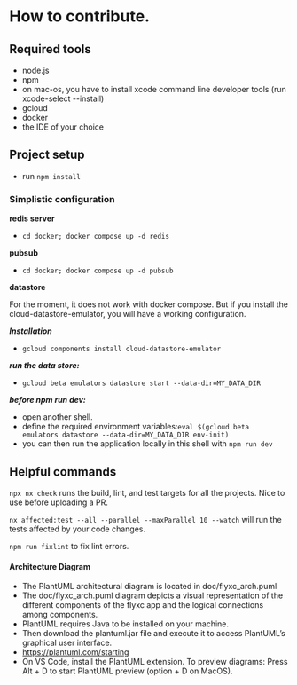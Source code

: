 # How to contribute.

## Required tools

- node.js
- npm
- on mac-os, you have to install xcode command line developer tools (run xcode-select --install)
- gcloud
- docker
- the IDE of your choice

## Project setup

- run `npm install`

### Simplistic configuration

**redis server**

- `cd docker; docker compose up -d redis`

**pubsub**

- `cd docker; docker compose up -d pubsub`

**datastore**

For the moment, it does not work with docker compose. But if you install the cloud-datastore-emulator, you will have a working configuration.

**_Installation_**

- `gcloud components install cloud-datastore-emulator`

**_run the data store:_**

- `gcloud beta emulators datastore start --data-dir=MY_DATA_DIR`

**_before npm run dev:_**

- open another shell.
- define the required environment variables:`eval $(gcloud beta emulators datastore --data-dir=MY_DATA_DIR env-init)`
- you can then run the application locally in this shell with `npm run dev`

## Helpful commands

`npx nx check` runs the build, lint, and test targets for all the projects. Nice to use before uploading a PR.

`nx affected:test --all --parallel --maxParallel 10 --watch` will run the tests affected by your code changes.

`npm run fixlint` to fix lint errors.

#### Architecture Diagram

- The PlantUML architectural diagram is located in doc/flyxc_arch.puml
- The doc/flyxc_arch.puml diagram depicts a visual representation of the different components of the flyxc app and the logical connections among components.
- PlantUML requires Java to be installed on your machine.
- Then download the plantuml.jar file and execute it to access PlantUML’s graphical user interface.
- https://plantuml.com/starting
- On VS Code, install the PlantUML extension. To preview diagrams: Press Alt + D to start PlantUML preview (option + D on MacOS).
